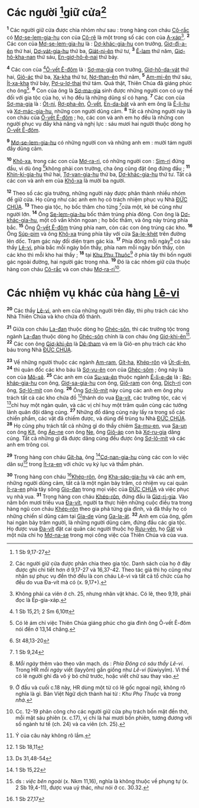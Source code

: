 # Các người [^1@-df6523a9-bbe8-497c-bcde-71ad436f7739]giữ cửa[^1-df6523a9-bbe8-497c-bcde-71ad436f7739]
<sup><b>1</b></sup> Các người giữ cửa được chia nhóm như sau : trong hàng con cháu [Cô-rắc]() có [Mơ-se-lem-gia-hu]() con của [Cô-rê]() là một trong số các con của [A-xáp]()[^2-df6523a9-bbe8-497c-bcde-71ad436f7739]. <sup><b>2</b></sup> Các con của [Mơ-se-lem-gia-hu]() là : [Dơ-khác-gia-hu]() con trưởng, [Giơ-đi-a-ên]() thứ hai, [Dơ-vát-gia-hu]() thứ ba, [Giát-ni-ên]() thứ tư, <sup><b>3</b></sup> [Ê-lam]() thứ năm, [Giơ-hô-kha-nan]() thứ sáu, [En-giơ-hô-ê-nai]() thứ bảy.

<sup><b>4</b></sup> Các con của [^2@-df6523a9-bbe8-497c-bcde-71ad436f7739][Ô-vết Ê-đôm]() là : [Sơ-ma-gia]() con trưởng, [Giơ-hô-da-vát]() thứ hai, [Giô-ác]() thứ ba, [Xa-kha]() thứ tư, [Nơ-than-ên]() thứ năm, <sup><b>5</b></sup> [Am-mi-ên]() thứ sáu, [Ít-xa-kha]() thứ bảy, [Pơ-u-lơ-thai]() thứ tám. Quả thật, Thiên Chúa đã giáng phúc cho ông[^3-df6523a9-bbe8-497c-bcde-71ad436f7739]. <sup><b>6</b></sup> Con của ông là [Sơ-ma-gia]() sinh được những người con có uy thế đối với gia tộc của họ, vì họ đều là những dũng sĩ có hạng. <sup><b>7</b></sup> Các con của [Sơ-ma-gia]() là : [Ót-ni](), [Rơ-pha-ên](), [Ô-vết](), [En-da-bát]() và anh em ông là [Ê-li-hu]() và [Xơ-mác-gia-hu](), những con người dũng cảm. <sup><b>8</b></sup> Tất cả những người này là con cháu của [Ô-vết Ê-đôm]() ; họ, các con và anh em họ đều là những con người phục vụ đầy khả năng và nghị lực : sáu mươi hai người thuộc dòng họ [Ô-vết Ê-đôm]().

<sup><b>9</b></sup> [Mơ-se-lem-gia-hu]() có những người con và những anh em : mười tám người đầy dũng cảm.

<sup><b>10</b></sup> [Khô-xa](), trong các con của [Mơ-ra-ri](), có những người con : [Sim-ri]() đứng đầu, vì dù ông [^3@-df6523a9-bbe8-497c-bcde-71ad436f7739]không phải con trưởng, cha ông cũng đặt ông đứng đầu ; <sup><b>11</b></sup> [Khin-ki-gia-hu]() thứ hai, [Tơ-van-gia-hu]() thứ ba, [Dơ-khác-gia-hu]() thứ tư. Tất cả các con và anh em của [Khô-xa]() là mười ba người.

<sup><b>12</b></sup> Theo số các gia trưởng, những người này được phân thành nhiều nhóm để giữ cửa. Họ cũng như các anh em họ có trách nhiệm phục vụ Nhà [ĐỨC CHÚA](). <sup><b>13</b></sup> Theo gia tộc, họ bốc thăm cho từng [^4@-df6523a9-bbe8-497c-bcde-71ad436f7739]cửa một, kẻ bé cũng như người lớn. <sup><b>14</b></sup> Ông [Se-lem-gia-hu]() bốc thăm trúng phía đông. Con ông là [Dơ-khác-gia-hu](), một cố vấn khôn ngoan ; họ bốc thăm, và ông này trúng phía bắc. <sup><b>15</b></sup> Ông [Ô-vết Ê-đôm]() trúng phía nam, còn các con ông trúng các kho. <sup><b>16</b></sup> Ông [Súp-pim]() và ông [Khô-xa]() trúng phía tây với cửa [Sa-le-khét]() trên đường lên dốc. Trạm gác này đối diện trạm gác kia. <sup><b>17</b></sup> Phía đông mỗi ngày[^4-df6523a9-bbe8-497c-bcde-71ad436f7739] có sáu thầy [Lê-vi](), phía bắc mỗi ngày bốn thầy, phía nam mỗi ngày bốn thầy, còn các kho thì mỗi kho hai thầy ; <sup><b>18</b></sup> tại [Khu Phụ Thuộc]()[^5-df6523a9-bbe8-497c-bcde-71ad436f7739] ở phía tây thì bốn người gác ngoài đường, hai người gác trong nhà. <sup><b>19</b></sup> Đó là các nhóm giữ cửa thuộc hàng con cháu [Cô-rắc]() và con cháu [Mơ-ra-ri]()[^6-df6523a9-bbe8-497c-bcde-71ad436f7739].

# Các nhiệm vụ khác của hàng [Lê-vi]()
<sup><b>20</b></sup> Các thầy [Lê-vi](), anh em của những người trên đây, thì phụ trách các kho Nhà Thiên Chúa và kho chứa đồ thánh.

<sup><b>21</b></sup> Giữa con cháu [La-đan]() thuộc dòng họ [Ghéc-sôn](), thì các trưởng tộc trong ngành [La-đan]() thuộc dòng họ [Ghéc-sôn]() chính là con cháu ông [Giơ-khi-ên]()[^7-df6523a9-bbe8-497c-bcde-71ad436f7739]. <sup><b>22</b></sup> Các con ông [Giơ-khi-ên]() là [Dê-tham]() và em là Giô-en phụ trách các kho báu trong Nhà [ĐỨC CHÚA]().

<sup><b>23</b></sup> Về những người thuộc các ngành [Am-ram](), [Gít-ha](), [Khép-rôn]() và [Út-di-ên](), <sup><b>24</b></sup> thì quản đốc các kho báu là [Sơ-vu-ên]() con của [Ghéc-sôm]() ; ông này là con của [Mô-sê](). <sup><b>25</b></sup> Các anh em của [Su-va-ên]() thuộc ngành [Ê-li-e-de]() là : [Rơ-kháp-gia-hu]() con ông, [Giơ-sa-gia-hu]() con ông, [Giô-ram]() con ông, [Dích-ri]() con ông, [Sơ-lô-mít]() con ông. <sup><b>26</b></sup> Ông [Sơ-lô-mít]() này cùng các anh em ông phụ trách tất cả các kho chứa đồ [^5@-df6523a9-bbe8-497c-bcde-71ad436f7739]thánh do vua [Đa-vít](), các trưởng tộc, các vị [^6@-df6523a9-bbe8-497c-bcde-71ad436f7739]chỉ huy một ngàn quân, và các vị chỉ huy một trăm quân cùng các tướng lãnh quân đội dâng cúng. <sup><b>27</b></sup> Những đồ dâng cúng này lấy ra trong số các chiến phẩm, các vật đã chiếm được, và dùng để trùng tu Nhà [ĐỨC CHÚA](). <sup><b>28</b></sup> Họ cũng phụ trách tất cả những gì do thầy chiêm [Sa-mu-en](), vua [Sa-un]() con ông [Kít](), ông [Áp-ne]() con ông [Ne](), ông [Giô-áp]() con bà [Xơ-ru-gia]() dâng cúng. Tất cả những gì đã được dâng cúng đều được ông [Sơ-lô-mít]() và các anh em trông coi.

<sup><b>29</b></sup> Trong hàng con cháu [Gít-ha](), ông [^7@-df6523a9-bbe8-497c-bcde-71ad436f7739][Cơ-nan-gia-hu]() cùng các con lo việc dân sự[^8-df6523a9-bbe8-497c-bcde-71ad436f7739] trong [Ít-ra-en]() với chức vụ ký lục và thẩm phán.

<sup><b>30</b></sup> Trong hàng con cháu [^8@-df6523a9-bbe8-497c-bcde-71ad436f7739][Khép-rôn](), ông [Kha-sáp-gia-hu]() và các anh em, những người dũng cảm, tất cả là một ngàn bảy trăm, có nhiệm vụ cai quản [Ít-ra-en]() phía tây sông [Gio-đan]() trong mọi việc của [ĐỨC CHÚA]() và việc phục vụ nhà vua. <sup><b>31</b></sup> Trong hàng con cháu [Khép-rôn](), đứng đầu là [Giơ-ri-gia](). Vào năm bốn mươi triều vua [Đa-vít](), người ta thực hiện những cuộc điều tra trong hàng ngũ con cháu [Khép-rôn]() theo gia phả từng gia đình, và đã thấy họ có những chiến sĩ dũng cảm tại [Gia-de]() vùng [Ga-la-át](). <sup><b>32</b></sup> Anh em của ông, gồm hai ngàn bảy trăm người, là những người dũng cảm, đứng đầu các gia tộc. Họ được vua [Đa-vít]() đặt cai quản các người thuộc họ [Rưu-vên](), họ [Gát]() và một nửa chi họ [Mơ-na-se]() trong mọi công việc của Thiên Chúa và của vua.

[^1-df6523a9-bbe8-497c-bcde-71ad436f7739]: Các người giữ cửa được phân chia theo gia tộc. Danh sách của họ ở đây được ghi chi tiết hơn ở 9,17-27 và 16,37-42. Theo tác giả thì họ cũng như nhân sự phục vụ đền thờ đều là con cháu Lê-vi và tất cả tổ chức của họ đều do vua Đa-vít mà có (x. 9,17+).
[^2-df6523a9-bbe8-497c-bcde-71ad436f7739]: Không phải ca viên ở ch. 25, nhưng nhân vật khác. Có lẽ, theo 9,19, phải đọc là Ép-gia-xáp.
[^3-df6523a9-bbe8-497c-bcde-71ad436f7739]: Có lẽ ám chỉ việc Thiên Chúa giáng phúc cho gia đình ông Ô-vết Ê-đôm nói đến ở 13,14 chăng.
[^4-df6523a9-bbe8-497c-bcde-71ad436f7739]: *Mỗi ngày* thêm vào theo văn mạch. ds : *Phía Đông có sáu thầy Lê-vi*. Trong HR *mỗi ngày* viết (layyôm) gần giống như *Lê-vi* (lüwiyyîm). Vì thế có lẽ người ghi đà vô ý bỏ chữ trước, hoặc viết chữ sau thay vào.
[^5-df6523a9-bbe8-497c-bcde-71ad436f7739]: Ở đầu và cuối c.18 này, HR dùng một từ có lẽ gốc ngoại ngữ, không rõ nghĩa là gì. Bản Việt Ngữ dịch thành hai từ : *Khu Phụ Thuộc* và *trong nhà*.
[^6-df6523a9-bbe8-497c-bcde-71ad436f7739]: Cc. 12-19 phân công cho các người giữ cửa phụ trách bốn mặt đền thờ, mỗi mặt sáu phiên (x. c.17), vị chi là hai mươi bốn phiên, tương đương với số ngành tư tế (ch. 24) và ca viên (ch. 25).
[^7-df6523a9-bbe8-497c-bcde-71ad436f7739]: Ý của câu này không rõ lắm.
[^8-df6523a9-bbe8-497c-bcde-71ad436f7739]: ds : *việc bên ngoài* (x. Nkm 11,16), nghĩa là không thuộc về phụng tự (x. 2 Sb 19,4-11), được vua uỷ thác, như nói ở cc. 30.32.
[^1@-df6523a9-bbe8-497c-bcde-71ad436f7739]: 1 Sb 9,17-27
[^2@-df6523a9-bbe8-497c-bcde-71ad436f7739]: 1 Sb 15,21; 2 Sm 6,10tt
[^3@-df6523a9-bbe8-497c-bcde-71ad436f7739]: St 48,13-20
[^4@-df6523a9-bbe8-497c-bcde-71ad436f7739]: 1 Sb 9,24
[^5@-df6523a9-bbe8-497c-bcde-71ad436f7739]: 1 Sb 18,11
[^6@-df6523a9-bbe8-497c-bcde-71ad436f7739]: Ds 31,48-54
[^7@-df6523a9-bbe8-497c-bcde-71ad436f7739]: 1 Sb 15,22
[^8@-df6523a9-bbe8-497c-bcde-71ad436f7739]: 1 Sb 27,17